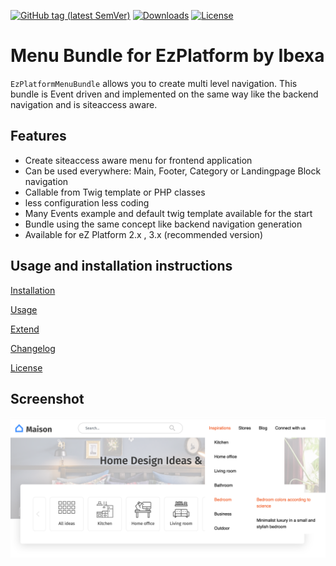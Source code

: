 [![GitHub tag (latest SemVer)](https://img.shields.io/github/v/tag/arfaram/ezmenubundle?style=flat-square&color=blue)](https://github.com/arfaram/ezmenubundle/tags)
[![Downloads](https://img.shields.io/packagist/dt/arfaram/ezmenubundle.svg?style=flat-square&color=blue)](https://packagist.org/packages/arfaram/ezmenubundle)
[![License](https://img.shields.io/packagist/l/arfaram/ezmenubundle.svg?style=flat-square&color=blue)](https://github.com/arfaram/ezmenubundle/blob/master/LICENSE)

# Menu Bundle for EzPlatform by Ibexa

`EzPlatformMenuBundle` allows you to create multi level navigation. This bundle is Event driven and implemented on the same way like the backend navigation and is siteaccess aware.


## Features

* Create siteaccess aware menu for frontend application
* Can be used everywhere: Main, Footer, Category or Landingpage Block navigation
* Callable from Twig template or PHP classes
* less configuration less coding
* Many Events example and default twig template available for the start
* Bundle using the same concept like backend navigation generation
* Available for eZ Platform 2.x , 3.x (recommended version)


## Usage and installation instructions

[Installation](Doc/install.md)

[Usage](Doc/usage.md)

[Extend](Doc/extend.md)

[Changelog](Doc/changelog.md)

[License](LICENSE)


## Screenshot

![EZ Platform menu](Doc/Images/navigation_desktop.png?raw=true "EZ Platform menu navigation")
